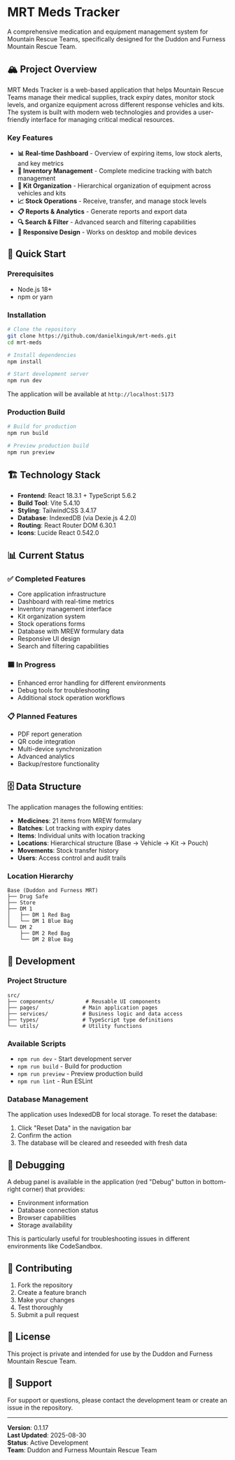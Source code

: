 # MRT Meds Tracker

A comprehensive medication and equipment management system for Mountain Rescue Teams, specifically designed for the Duddon and Furness Mountain Rescue Team.

## 🏔️ Project Overview

MRT Meds Tracker is a web-based application that helps Mountain Rescue Teams manage their medical supplies, track expiry dates, monitor stock levels, and organize equipment across different response vehicles and kits. The system is built with modern web technologies and provides a user-friendly interface for managing critical medical resources.

### Key Features

- **📊 Real-time Dashboard** - Overview of expiring items, low stock alerts, and key metrics
- **💊 Inventory Management** - Complete medicine tracking with batch management
- **🎒 Kit Organization** - Hierarchical organization of equipment across vehicles and kits
- **📈 Stock Operations** - Receive, transfer, and manage stock levels
- **📋 Reports & Analytics** - Generate reports and export data
- **🔍 Search & Filter** - Advanced search and filtering capabilities
- **📱 Responsive Design** - Works on desktop and mobile devices

## 🚀 Quick Start

### Prerequisites

- Node.js 18+ 
- npm or yarn

### Installation

```bash
# Clone the repository
git clone https://github.com/danielkinguk/mrt-meds.git
cd mrt-meds

# Install dependencies
npm install

# Start development server
npm run dev
```

The application will be available at `http://localhost:5173`

### Production Build

```bash
# Build for production
npm run build

# Preview production build
npm run preview
```

## 🏗️ Technology Stack

- **Frontend**: React 18.3.1 + TypeScript 5.6.2
- **Build Tool**: Vite 5.4.10
- **Styling**: TailwindCSS 3.4.17
- **Database**: IndexedDB (via Dexie.js 4.2.0)
- **Routing**: React Router DOM 6.30.1
- **Icons**: Lucide React 0.542.0

## 📊 Current Status

### ✅ Completed Features
- Core application infrastructure
- Dashboard with real-time metrics
- Inventory management interface
- Kit organization system
- Stock operations forms
- Database with MREW formulary data
- Responsive UI design
- Search and filtering capabilities

### 🟦 In Progress
- Enhanced error handling for different environments
- Debug tools for troubleshooting
- Additional stock operation workflows

### 📋 Planned Features
- PDF report generation
- QR code integration
- Multi-device synchronization
- Advanced analytics
- Backup/restore functionality

## 🗄️ Data Structure

The application manages the following entities:

- **Medicines**: 21 items from MREW formulary
- **Batches**: Lot tracking with expiry dates
- **Items**: Individual units with location tracking
- **Locations**: Hierarchical structure (Base → Vehicle → Kit → Pouch)
- **Movements**: Stock transfer history
- **Users**: Access control and audit trails

### Location Hierarchy
```
Base (Duddon and Furness MRT)
├── Drug Safe
├── Store
├── DM 1
│   ├── DM 1 Red Bag
│   └── DM 1 Blue Bag
└── DM 2
    ├── DM 2 Red Bag
    └── DM 2 Blue Bag
```

## 🔧 Development

### Project Structure
```
src/
├── components/          # Reusable UI components
├── pages/              # Main application pages
├── services/           # Business logic and data access
├── types/              # TypeScript type definitions
└── utils/              # Utility functions
```

### Available Scripts

- `npm run dev` - Start development server
- `npm run build` - Build for production
- `npm run preview` - Preview production build
- `npm run lint` - Run ESLint

### Database Management

The application uses IndexedDB for local storage. To reset the database:

1. Click "Reset Data" in the navigation bar
2. Confirm the action
3. The database will be cleared and reseeded with fresh data

## 🐛 Debugging

A debug panel is available in the application (red "Debug" button in bottom-right corner) that provides:

- Environment information
- Database connection status
- Browser capabilities
- Storage availability

This is particularly useful for troubleshooting issues in different environments like CodeSandbox.

## 📝 Contributing

1. Fork the repository
2. Create a feature branch
3. Make your changes
4. Test thoroughly
5. Submit a pull request

## 📄 License

This project is private and intended for use by the Duddon and Furness Mountain Rescue Team.

## 🤝 Support

For support or questions, please contact the development team or create an issue in the repository.

---

**Version**: 0.1.17  
**Last Updated**: 2025-08-30  
**Status**: Active Development  
**Team**: Duddon and Furness Mountain Rescue Team
